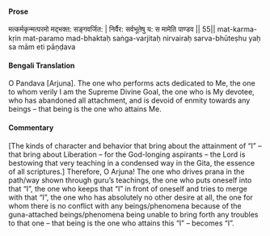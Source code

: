 #### Prose 

मत्कर्मकृन्मत्परमो मद्भक्त: सङ्गवर्जित: |
निर्वैर: सर्वभूतेषु य: स मामेति पाण्डव || 55||
mat-karma-kṛin mat-paramo mad-bhaktaḥ saṅga-varjitaḥ
nirvairaḥ sarva-bhūteṣhu yaḥ sa mām eti pāṇḍava

 #### Bengali Translation 

O Pandava [Arjuna]. The one who performs acts dedicated to Me, the one to whom verily I am the Supreme Divine Goal, the one who is My devotee, who has abandoned all attachment, and is devoid of enmity towards any beings – that being is the one who attains Me. 

 #### Commentary 

[The kinds of character and behavior that bring about the attainment of “I” – that bring about Liberation – for the God-longing aspirants – the Lord is bestowing that very teaching in a condensed way in the Gita, the essence of all scriptures.] Therefore, O Arjuna! The one who drives prana in the path/way shown through guru’s teachings, the one who puts oneself into that “I”, the one who keeps that “I” in front of oneself and tries to merge with that “I”, the one who has absolutely no other desire at all, the one for whom there is no conflict with any beings/phenomena because of the guna-attached beings/phenomena being unable to bring forth any troubles to that one – that being is the one who attains this “I” – becomes “I”. 